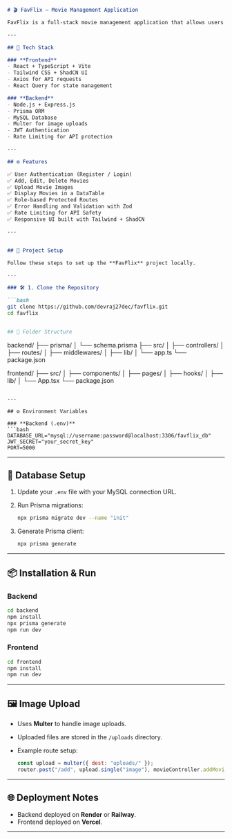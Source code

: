 ```markdown
# 🎬 FavFlix — Movie Management Application

FavFlix is a full-stack movie management application that allows users to **add, edit, delete, and view movies** with authentication, image upload, and a modern UI.

---

## 🚀 Tech Stack

### **Frontend**
- React + TypeScript + Vite  
- Tailwind CSS + ShadCN UI  
- Axios for API requests  
- React Query for state management  

### **Backend**
- Node.js + Express.js  
- Prisma ORM  
- MySQL Database  
- Multer for image uploads  
- JWT Authentication  
- Rate Limiting for API protection  

---

## ⚙️ Features

✅ User Authentication (Register / Login)  
✅ Add, Edit, Delete Movies  
✅ Upload Movie Images  
✅ Display Movies in a DataTable  
✅ Role-based Protected Routes  
✅ Error Handling and Validation with Zod  
✅ Rate Limiting for API Safety  
✅ Responsive UI built with Tailwind + ShadCN  

---


## 🧩 Project Setup

Follow these steps to set up the **FavFlix** project locally.

---

### 🛠️ 1. Clone the Repository

```bash
git clone https://github.com/devraj27dec/favflix.git
cd favflix


## 🧩 Folder Structure

```

backend/
├── prisma/
│   └── schema.prisma
├── src/
│   ├── controllers/
│   ├── routes/
│   ├── middlewares/
│   ├── lib/
│   └── app.ts
└── package.json

frontend/
├── src/
│   ├── components/
│   ├── pages/
│   ├── hooks/
│   ├── lib/
│   └── App.tsx
└── package.json

````

---

## ⚙️ Environment Variables

### **Backend (.env)**
```bash
DATABASE_URL="mysql://username:password@localhost:3306/favflix_db"
JWT_SECRET="your_secret_key"
PORT=5000
````


---

## 💾 Database Setup

1. Update your `.env` file with your MySQL connection URL.
2. Run Prisma migrations:

   ```bash
   npx prisma migrate dev --name "init"
   ```
3. Generate Prisma client:

   ```bash
   npx prisma generate
   ```

---

## 📦 Installation & Run

### **Backend**

```bash
cd backend
npm install
npx prisma generate
npm run dev
```

### **Frontend**

```bash
cd frontend
npm install
npm run dev
```

---

## 🖼️ Image Upload

* Uses **Multer** to handle image uploads.
* Uploaded files are stored in the `/uploads` directory.
* Example route setup:

  ```js
  const upload = multer({ dest: "uploads/" });
  router.post("/add", upload.single("image"), movieController.addMovie);
  ```

---

## 🌐 Deployment Notes

* Backend deployed on **Render** or **Railway**.
* Frontend deployed on **Vercel**.

---


